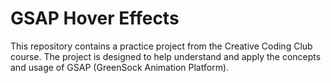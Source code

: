 # GSAP Hover Effects

This repository contains a practice project from the Creative Coding Club course. The project is designed to help understand and apply the concepts and usage of GSAP (GreenSock Animation Platform).
